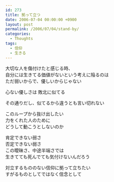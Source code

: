```yaml
---
id: 273
title: 拠って立つ
date: 2006-07-04 00:00:00 +0900
layout: post
permalink: /2006/07/04/stand-by/
categories:
  - Thoughts
tags:
  - 信仰
  - 生きる
---
```

大切な人を傷付けたと感じる時、  
自分には生きてる価値がないという考えに陥るのは  
ただ弱いからで、優しいからじゃない

心ない優しさは 敗北に似てる

その通りだし、似てるから違うとも言い切れない

このループから抜け出したい  
力をくれた人のために  
どうして動こうとしないのか

肯定できない弱さ  
否定できない弱さ  
この曖昧さ、中途半端さでは  
生きてても死んでても気付けないんだろう

対立するもののない信仰に拠って立ちたい  
すがるものとしてではなく信念として
